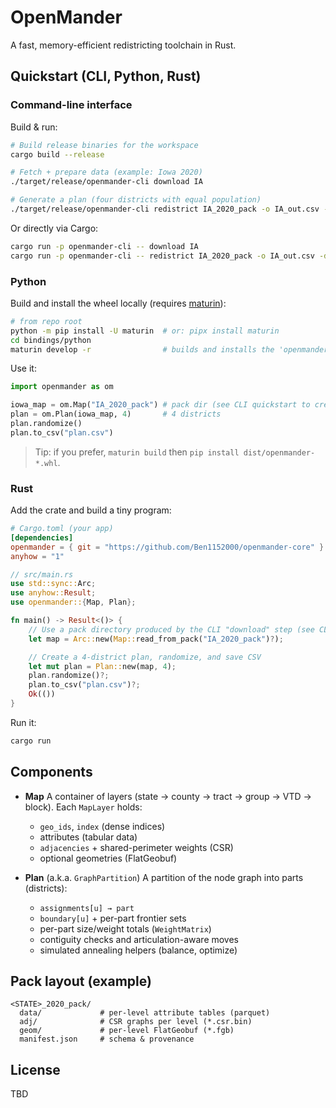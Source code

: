# OpenMander

A fast, memory-efficient redistricting toolchain in Rust.

## Quickstart (CLI, Python, Rust)

### Command-line interface

Build & run:

```bash
# Build release binaries for the workspace
cargo build --release

# Fetch + prepare data (example: Iowa 2020)
./target/release/openmander-cli download IA

# Generate a plan (four districts with equal population)
./target/release/openmander-cli redistrict IA_2020_pack -o IA_out.csv -d 4
```

Or directly via Cargo:

```bash
cargo run -p openmander-cli -- download IA
cargo run -p openmander-cli -- redistrict IA_2020_pack -o IA_out.csv -d 4
```

### Python

Build and install the wheel locally (requires [maturin]):

```bash
# from repo root
python -m pip install -U maturin  # or: pipx install maturin
cd bindings/python
maturin develop -r                # builds and installs the 'openmander' module into your env
```

Use it:

```python
import openmander as om

iowa_map = om.Map("IA_2020_pack") # pack dir (see CLI quickstart to create)
plan = om.Plan(iowa_map, 4)       # 4 districts
plan.randomize()
plan.to_csv("plan.csv")
```

> Tip: if you prefer, `maturin build` then `pip install dist/openmander-*.whl`.

### Rust

Add the crate and build a tiny program:

```toml
# Cargo.toml (your app)
[dependencies]
openmander = { git = "https://github.com/Ben1152000/openmander-core" }
anyhow = "1"
```

```rust
// src/main.rs
use std::sync::Arc;
use anyhow::Result;
use openmander::{Map, Plan};

fn main() -> Result<()> {
    // Use a pack directory produced by the CLI "download" step (see CLI quickstart).
    let map = Arc::new(Map::read_from_pack("IA_2020_pack")?);

    // Create a 4-district plan, randomize, and save CSV
    let mut plan = Plan::new(map, 4);
    plan.randomize()?;
    plan.to_csv("plan.csv")?;
    Ok(())
}
```

Run it:

```bash
cargo run
```

## Components

* **Map**
  A container of layers (state → county → tract → group → VTD → block).
  Each `MapLayer` holds:

  * `geo_ids`, `index` (dense indices)
  * attributes (tabular data)
  * `adjacencies` + shared-perimeter weights (CSR)
  * optional geometries (FlatGeobuf)
* **Plan** (a.k.a. `GraphPartition`)
  A partition of the node graph into parts (districts):

  * `assignments[u] → part`
  * `boundary[u]` + per-part frontier sets
  * per-part size/weight totals (`WeightMatrix`)
  * contiguity checks and articulation-aware moves
  * simulated annealing helpers (balance, optimize)

## Pack layout (example)

```
<STATE>_2020_pack/
  data/             # per-level attribute tables (parquet)
  adj/              # CSR graphs per level (*.csr.bin)
  geom/             # per-level FlatGeobuf (*.fgb)
  manifest.json     # schema & provenance
```

## License

TBD

[maturin]: https://github.com/PyO3/maturin
